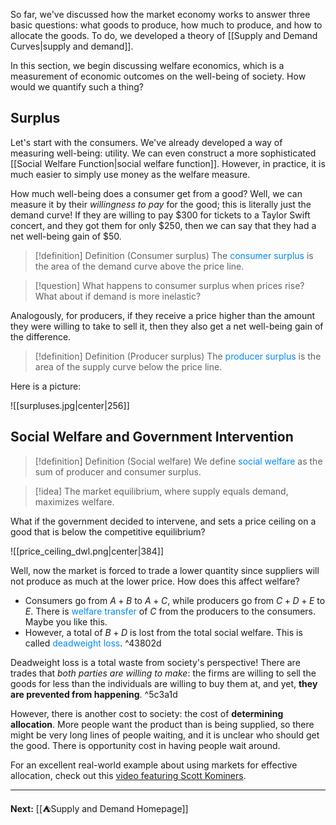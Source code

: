So far, we've discussed how the market economy works to answer three basic questions: what goods to produce, how much to produce, and how to allocate the goods. To do, we developed a theory of [[Supply and Demand Curves|supply and demand]].

In this section, we begin discussing welfare economics, which is a measurement of economic outcomes on the well-being of society. How would we quantify such a thing?
## Surplus

Let's start with the consumers. We've already developed a way of measuring well-being: utility. We can even construct a more sophisticated [[Social Welfare Function|social welfare function]]. However, in practice, it is much easier to simply use money as the welfare measure.

How much well-being does a consumer get from a good? Well, we can measure it by their *willingness to pay* for the good; this is literally just the demand curve! If they are willing to pay $300 for tickets to a Taylor Swift concert, and they got them for only $250, then we can say that they had a net well-being gain of $50.

> [!definition] Definition (Consumer surplus)
> The <span style="color:#0088ff">consumer surplus</span> is the area of the demand curve above the price line.

> [!question]
> What happens to consumer surplus when prices rise? What about if demand is more inelastic?

Analogously, for producers, if they receive a price higher than the amount they were willing to take to sell it, then they also get a net well-being gain of the difference.

> [!definition] Definition (Producer surplus)
> The <span style="color:#0088ff">producer surplus</span> is the area of the supply curve below the price line.

Here is a picture:

![[surpluses.jpg|center|256]]

## Social Welfare and Government Intervention

> [!definition] Definition (Social welfare)
> We define <span style="color:#0088ff">social welfare</span> as the sum of producer and consumer surplus.

> [!idea]
> The market equilibrium, where supply equals demand, maximizes welfare.

What if the government decided to intervene, and sets a price ceiling on a good that is below the competitive equilibrium?

![[price_ceiling_dwl.png|center|384]]

Well, now the market is forced to trade a lower quantity since suppliers will not produce as much at the lower price. How does this affect welfare?

* Consumers go from $A+B$ to $A+C$, while producers go from $C+D+E$ to $E$. There is <span style="color:#0088ff">welfare transfer</span> of $C$ from the producers to the consumers. Maybe you like this.
* However, a total of $B+D$ is lost from the total social welfare. This is called <span style="color:#0088ff">deadweight loss</span>. ^43802d

Deadweight loss is a total waste from society's perspective! There are trades that *both parties are willing to make*: the firms are willing to sell the goods for less than the individuals are willing to buy them at, and yet, **they are prevented from happening**. ^5c3a1d

However, there is another cost to society: the cost of **determining allocation**. More people want the product than is being supplied, so there might be very long lines of people waiting, and it is unclear who should get the good. There is opportunity cost in having people wait around.

For an excellent real-world example about using markets for effective allocation, check out this [video featuring Scott Kominers](https://www.youtube.com/watch?v=JCKwkuzROzs).

---

**Next:** [[⛺Supply and Demand Homepage]]



